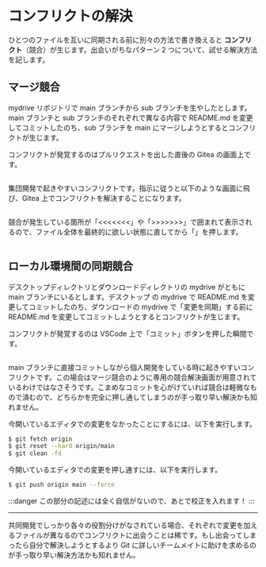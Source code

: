 # コンフリクトの解決

ひとつのファイルを互いに同期される前に別々の方法で書き換えると **コンフリクト**（競合）が生じます。出会いがちなパターン 2 つについて、試せる解決方法を記します。

## マージ競合

mydrive リポジトリで main ブランチから sub ブランチを生やしたとします。main ブランチと sub ブランチのそれぞれで異なる内容で README.md を変更してコミットしたのち、sub ブランチを main にマージしようとするとコンフリクトが生じます。

コンフリクトが発覚するのはプルリクエストを出した直後の Gitea の画面上です。

![]()

集団開発で起きやすいコンフリクトです。指示に従うと以下のような画面に飛び、Gitea 上でコンフリクトを解決することになります。

![]()

競合が発生している箇所が「<<<<<<<」や「>>>>>>>」で囲まれて表示されるので、ファイル全体を最終的に欲しい状態に直してから「」を押します。

![]()

## ローカル環境間の同期競合

デスクトップディレクトリとダウンロードディレクトリの mydrive がともに main ブランチにいるとします。デスクトップ の mydrive で README.md を変更してコミットしたのち、ダウンロードの mydrive で「変更を同期」する前に README.md を変更してコミットしようとするとコンフリクトが生じます。

コンフリクトが発覚するのは VSCode 上で「コミット」ボタンを押した瞬間です。

![]()

main ブランチに直接コミットしながら個人開発をしている時に起きやすいコンフリクトです。この場合はマージ競合のように専用の競合解決画面が用意されているわけではなさそうです。こまめなコミットを心がけていれば競合は軽微なもので済むので、どちらかを完全に押し通してしまうのが手っ取り早い解決かも知れません。

今開いているエディタでの変更をなかったことにするには、以下を実行します。

```sh
$ git fetch origin
$ git reset --hard origin/main
$ git clean -fd
```

今開いているエディタでの変更を押し通すには、以下を実行します。

```sh
$ git push origin main --force
```

:::danger
この部分の記述には全く自信がないので、あとで校正を入れます！
:::

---

共同開発でしっかり各々の役割分けがなされている場合、それぞれで変更を加えるファイルが異なるのでコンフリクトに出会うことは稀です。もし出会ってしまったら自分で解決しようとするより Git に詳しいチームメイトに助けを求めるのが手っ取り早い解決方法かも知れません。